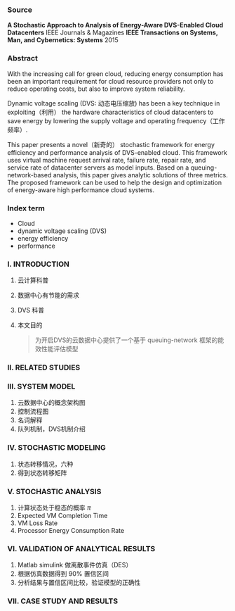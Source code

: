 ### Source

**A Stochastic Approach to Analysis of Energy-Aware DVS-Enabled Cloud Datacenters**
IEEE Journals & Magazines
**IEEE Transactions on Systems, Man, and Cybernetics: Systems**
2015

### Abstract

With the increasing call for green cloud, reducing energy consumption has been an important requirement for cloud resource providers not only to reduce operating costs, but also to improve system reliability. 

Dynamic voltage scaling (DVS: 动态电压缩放) has been a key technique in exploiting（利用） the hardware characteristics of cloud datacenters to save energy by lowering the supply voltage and operating frequency（工作频率）. 

This paper presents a novel（新奇的） stochastic framework for energy efficiency and performance analysis of DVS-enabled cloud. This framework uses virtual machine request arrival rate, failure rate, repair rate, and service rate of datacenter servers as model inputs. Based on a queuing-network-based analysis, this paper gives analytic solutions of three metrics. The proposed framework can be used to help the design and optimization of energy-aware high performance cloud systems.

### Index term

* Cloud
* dynamic voltage scaling (DVS)
* energy efficiency
* performance

### I. INTRODUCTION

1. 云计算科普

2. 数据中心有节能的需求

3. DVS 科普

4. 本文目的

   > 为开启DVS的云数据中心提供了一个基于 queuing-network 框架的能效性能评估模型

### II. RELATED STUDIES

### III. SYSTEM MODEL

1. 云数据中心的概念架构图
2. 控制流程图
3. 名词解释
4. 队列机制，DVS机制介绍

### IV. STOCHASTIC MODELING

1. 状态转移情况，六种
2. 得到状态转移矩阵

### V. STOCHASTIC ANALYSIS

1. 计算状态处于稳态的概率$\ \pi$
2. Expected VM Completion Time
3. VM Loss Rate
4. Processor Energy Consumption Rate

### VI. VALIDATION OF ANALYTICAL RESULTS

1. Matlab simulink 做离散事件仿真（DES）
2. 根据仿真数据得到 90% 置信区间
3. 分析结果与置信区间比较，验证模型的正确性

### VII. CASE STUDY AND RESULTS



